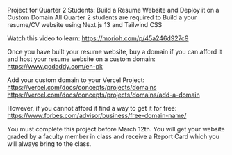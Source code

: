 


Project for Quarter 2 Students: Build a Resume Website and Deploy it on a Custom Domain
All Quarter 2 students are required to Build a your resume/CV website using Next.js 13 and Tailwind CSS

Watch this video to learn:
https://morioh.com/p/45a246d927c9

Once you have built your resume website, buy a domain if you can afford it and host your resume website on a custom domain:
https://www.godaddy.com/en-pk

Add your custom domain to your Vercel Project:
https://vercel.com/docs/concepts/projects/domains
https://vercel.com/docs/concepts/projects/domains/add-a-domain

However, if you cannot afford it find a way to get it for free:
https://www.forbes.com/advisor/business/free-domain-name/

You must complete this project before March 12th. You will get your website graded by a faculty member in class and receive a Report Card which you will always bring to the class. 




